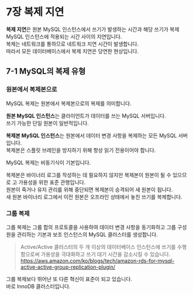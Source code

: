 # 7장 복제 지연

**복제 지연**은 원본 MySQL 인스턴스에서 쓰기가 발생하는 시간과 해당 쓰기가 복제 MySQL 인스턴스에 적용되는 시간 사이의 지연입니다.  
복제는 네트워크를 통하므로 네트워크 지연 시간이 발생합니다.  
따라서 모든 데이터베이스에서 복제 지연은 당연한 현상입니다.  

## 7-1 MySQL의 복제 유형

### 원본에서 복제본으로

MySQL 복제는 원본에서 복제본으로의 복제를 의미합니다.  

**원본 MySQL 인스턴스**는 클라이언트가 데이터를 쓰는 MySQL 서버입니다.  
쓰기 가능한 단일 원본이 일반적입니다.  

**복제본 MySQL 인스턴스**는 원본에서 데이터 변경 사항을 복제하는 모든 MySQL 서버입니다.  
복제본은 스플릿 브레인을 방지하기 위해 항상 읽기 전용이어야 합니다.  

MySQL 복제는 비동기식이 기본입니다.  

복제본은 바이너리 로그를 작성하는 데 필요하지 않지만 복제본이 원본이 될 수 있으므로 고 가용성을 위한 표준 관행입니다.  
원본이 죽거나 유지 관리를 위해 중단되면 복제본이 승격되어 새 원본이 됩니다.  
새 원본 바이너리 로그에서 이전 원본은 오프라인 상태에서 놓친 쓰기를 복제합니다.  


### 그룹 복제

그룹 복제는 그룹 합의 프로토콜을 사용하여 데이터 변경 사항을 동기화하고 그룹 구성원을 관리하는 기본과 보조 인스턴스의 MySQL 클러스터를 생성합니다.  

> Active/Active 클러스터의 두 개 이상의 데이터베이스 인스턴스에 쓰기를 수행함으로써 가용성을 극대화하고 쓰기 대기 시간을 감소시킬 수 있습니다.  
> https://aws.amazon.com/ko/blogs/tech/amazon-rds-for-mysql-active-active-group-replication-plugin/

그룹 복제보다 뛰어난 또 다른 혁신이 표준이 되고 있습니다.  
바로 InnoDB 클러스터입니다.  


